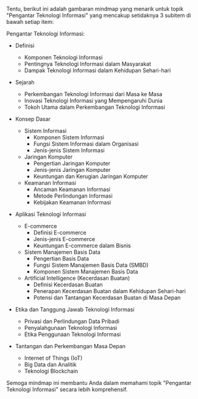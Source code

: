 Tentu, berikut ini adalah gambaran mindmap yang menarik untuk topik "Pengantar Teknologi Informasi" yang mencakup setidaknya 3 subitem di bawah setiap item:

Pengantar Teknologi Informasi:
- Definisi
  - Komponen Teknologi Informasi
  - Pentingnya Teknologi Informasi dalam Masyarakat
  - Dampak Teknologi Informasi dalam Kehidupan Sehari-hari

- Sejarah
  - Perkembangan Teknologi Informasi dari Masa ke Masa
  - Inovasi Teknologi Informasi yang Mempengaruhi Dunia
  - Tokoh Utama dalam Perkembangan Teknologi Informasi

- Konsep Dasar
  - Sistem Informasi
    - Komponen Sistem Informasi
    - Fungsi Sistem Informasi dalam Organisasi
    - Jenis-jenis Sistem Informasi
  - Jaringan Komputer
    - Pengertian Jaringan Komputer
    - Jenis-jenis Jaringan Komputer
    - Keuntungan dan Kerugian Jaringan Komputer
  - Keamanan Informasi
    - Ancaman Keamanan Informasi
    - Metode Perlindungan Informasi
    - Kebijakan Keamanan Informasi

- Aplikasi Teknologi Informasi
  - E-commerce
    - Definisi E-commerce
    - Jenis-jenis E-commerce
    - Keuntungan E-commerce dalam Bisnis
  - Sistem Manajemen Basis Data
    - Pengertian Basis Data
    - Fungsi Sistem Manajemen Basis Data (SMBD)
    - Komponen Sistem Manajemen Basis Data
  - Artificial Intelligence (Kecerdasan Buatan)
    - Definisi Kecerdasan Buatan
    - Penerapan Kecerdasan Buatan dalam Kehidupan Sehari-hari
    - Potensi dan Tantangan Kecerdasan Buatan di Masa Depan

- Etika dan Tanggung Jawab Teknologi Informasi
  - Privasi dan Perlindungan Data Pribadi
  - Penyalahgunaan Teknologi Informasi
  - Etika Penggunaan Teknologi Informasi

- Tantangan dan Perkembangan Masa Depan
  - Internet of Things (IoT)
  - Big Data dan Analitik
  - Teknologi Blockchain

Semoga mindmap ini membantu Anda dalam memahami topik "Pengantar Teknologi Informasi" secara lebih komprehensif.